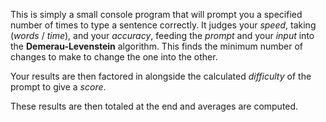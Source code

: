This is simply a small console program that will prompt you a specified number of times to type a sentence correctly.
It judges your _speed_, taking (_words_ / _time_), and your _accuracy_, feeding the _prompt_ and your _input_ into the **Demerau-Levenstein** algorithm.
This finds the minimum number of changes to make to change the one into the other.

Your results are then factored in alongside the calculated _difficulty_ of the prompt to give a _score_.

These results are then totaled at the end and averages are computed.
